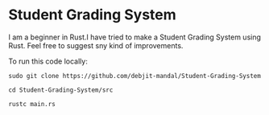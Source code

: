 # Student Grading System
I am a beginner in Rust.I have tried to make a Student Grading System using Rust. Feel free to suggest sny kind of improvements.

To run this code locally:

`sudo git clone https://github.com/debjit-mandal/Student-Grading-System`

`cd Student-Grading-System/src`

`rustc main.rs`


